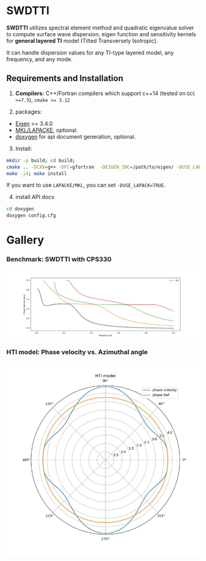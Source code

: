 # SWDTTI
**SWDTTI** utilizes spectral element method and quadratic eigenvalue solver to compute surface wave dispersion, eigen function and sensitivity kernels for **general layered TI** model (Tilted Transversely Isotropic).

It can handle dispersion values for any TI-type layered model, any frequency, and any mode.

## Requirements and Installation
1. **Compilers:** C++/Fortran compilers which support c++14 (tested on `GCC >=7.5`), `cmake >= 3.12`

2. packages:
* [Eigen](https://eigen.tuxfamily.org/index.php?title=Main_Page) >= 3.4.0
* [MKL/LAPACKE](https://www.netlib.org/lapack/lapacke.html), optional.
* [doxygen](https://www.doxygen.nl/) for api document generation, optional.

3. Install:
```bash
mkdir -p build; cd build;
cmake .. -DCXX=g++ -DFC=gfortran  -DEIGEN_INC=/path/to/eigen/ -DUSE_LAPACK=FALSE
make -j4; make install 
```
If you want to use `LAPACKE/MKL`, you can set `-DUSE_LAPACK=TRUE`.

4. install API docs
```bash
cd doxygen
doxygen config.cfg
```

# Gallery
### Benchmark: SWDTTI with CPS330
![image](example//rayleigh/phase.jpg)
### HTI model: Phase velocity vs. Azimuthal angle
![image](example/tti/test.jpg)

